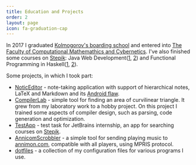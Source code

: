 ```yaml
---
title: Education and Projects
order: 2
layout: page
icon: fa-graduation-cap
---
```


In 2017 I graduated [Kolmogorov's boarding school](https://internat.msu.ru) and entered into [The Faculty of Computational Mathemathics and Cybernetics](https://cmc.msu.ru). I've also finished some courses on [Stepik](https://stepik.org): Java Web Development([1](https://stepik.org/course/146), [2](https://stepik.org/course/186)) and Functional Programming in Haskell([1](https://stepik.org/course/75), [2](https://stepik.org/course/693)).

<!-- .slide: style="text-align: left;" -->

Some projects, in which I took part:
<div style="text-align: left"><ul>
<li><a href="https://github.com/NoticEditorTeam/NoticEditor.git">NoticEditor</a> - note-taking application with support of hierarchical notes, LaTeX and Markdown and its <a href="https://github.com/NoticEditorTeam/NoticEditorAndroid.git">Android flaw</a>.</li>
<li><a href="https://github.com/SeTSeR/CompilerLab.git">CompilerLab</a> - simple tool for finding an area of curvilinear triangle. It grew from my laboratory work to a hobby project. On this project I trained some aspects of compiler design, such as parsing, code generation and optimization.</li>
<li><a href="https://github.com/SeTSeR/TestApp.git">TestApp</a> - test task for JetBrains internship, an app for searching courses on <a href="stepik.org">Stepik</a>.</li>
<li><a href="https://github.com/SeTSeR/AnnicomScrobbler.git">AnnicomScrobbler</a> - a simple tool for sending playing music to <a href="https://annimon.com">annimon.com</a>, compatible with all players, using MPRIS protocol.</li>
<li><a href="https://github.com/SeTSeR/dotfiles.git">dotfiles</a> - a collection of my configuration files for various programs I use.</li>
</ul></div>
